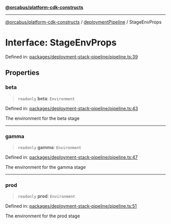 [**@orcabus/platform-cdk-constructs**](../../../../README.md)

***

[@orcabus/platform-cdk-constructs](../../../../globals.md) / [deploymentPipeline](../README.md) / StageEnvProps

# Interface: StageEnvProps

Defined in: [packages/deployment-stack-pipeline/pipeline.ts:39](https://github.com/OrcaBus/platform-cdk-constructs/blob/6e1fbcef98a7681c26e26c873ce8916f8c6809dd/packages/deployment-stack-pipeline/pipeline.ts#L39)

## Properties

### beta

> `readonly` **beta**: `Environment`

Defined in: [packages/deployment-stack-pipeline/pipeline.ts:43](https://github.com/OrcaBus/platform-cdk-constructs/blob/6e1fbcef98a7681c26e26c873ce8916f8c6809dd/packages/deployment-stack-pipeline/pipeline.ts#L43)

The environment for the beta stage

***

### gamma

> `readonly` **gamma**: `Environment`

Defined in: [packages/deployment-stack-pipeline/pipeline.ts:47](https://github.com/OrcaBus/platform-cdk-constructs/blob/6e1fbcef98a7681c26e26c873ce8916f8c6809dd/packages/deployment-stack-pipeline/pipeline.ts#L47)

The environment for the gamma stage

***

### prod

> `readonly` **prod**: `Environment`

Defined in: [packages/deployment-stack-pipeline/pipeline.ts:51](https://github.com/OrcaBus/platform-cdk-constructs/blob/6e1fbcef98a7681c26e26c873ce8916f8c6809dd/packages/deployment-stack-pipeline/pipeline.ts#L51)

The environment for the prod stage
